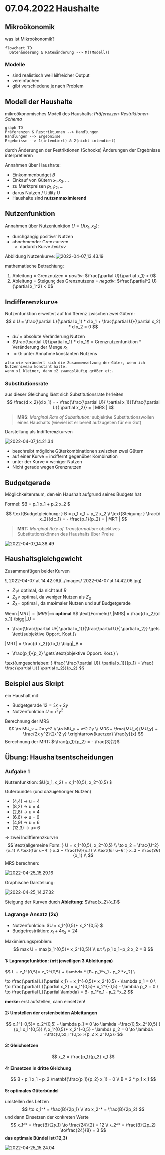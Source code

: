 
# 07.04.2022 Haushalte

##  Mikroökonomik
was ist Mikroökonomik?
```mermaid
flowchart TD
  Datenänderung & Ratenänderung --> M((Modell)) 
```
### Modelle
- sind realistisch weil hilfreicher Output
- vereinfachen
- gibt verschiedene je nach Problem

## Modell der Haushalte
mikroökonomisches Modell des Haushalts: *Präferenzen-Restriktionen-Schema*
```mermaid
graph TD
Präferenzen & Restriktionen --> Handlungen
Handlungen --> Ergebnisse
Ergebnisse --> 1(intendiert) & 2(nicht intendiert)
```
durch Änderungen der Restriktionen (Schocks) Änderungen der Ergebnisse interpretieren

Annahmen über Haushalte:
- Einkommenbudget *B*
- Einkauf von Gütern $x_{1}, x_{2},...$
- zu Marktpreisen $p_{1}, p_{2},...$
- darus Nutzen / Utility *U*
- Haushalte sind **nutzenmaximierend**



## Nutzenfunktion

Annahmen über Nutzenfunktion $U = U(x_1,x_2)$:

- durchgängig positiver Nutzen
- abnehmender Grenznutzen
    - dadurch Kurve *konkav*

Abbildung Nutzenkurve: ![2022-04-07_13.43.19](../images/2022-04-07_13.43.19.jpg)

mathematische Betrachtung:

1. Ableitung = Grenznutzen = *positiv*: $\frac{\partial U}{\partial x_1} > 0$
2. Ableitung = Steigung des Grenznutzens = *negativ*: $\frac{\partial^2 U}{\partial x_1^2} < 0$

## Indifferenzkurve

Nutzenfunktion erweitert auf Indifferenz zwischen zwei Gütern:
$$
d U = \frac{\partial U}{\partial x_1} * d x_1 + \frac{\partial U}{\partial x_2} * d x_2 = 0
$$

- $d U$ = absolute Veränderung Nutzen
- $\frac{\partial U}{\partial x_1} * d x_1$ = Grenznutzenfunktion * Veränderung der Menge $x_1$
- $=0$: unter Annahme konstanten Nutzens

```
also wie verändert sich die Zusammensetzung der Güter, wenn ich Nutzenniveau konstant halte. 
wenn x1 kleiner, dann x2 zwangsläufig größer etc.
```

### Substitutionsrate

aus dieser Gleichung lässt sich Substitutionsrate herleiten
$$
\frac{d x_2}{d x_1} = - \frac{\frac{\partial U}{ \partial x_1}}{\frac{\partial U}{ \partial x_2}} = | MRS |
$$

> **MRS**: *Marginal Rate of Substitution:* subjektive Substitutionswollen eines Haushalts (wieviel ist er bereit aufzugeben für ein Gut)

Darstellung als Indifferenzkurven

![2022-04-07_14.21.34](../images/2022-04-07_14.21.34.jpg)

- beschreibt mögliche Güterkombinationen zwischen zwei Gütern
- auf einer Kurve = indiffernt gegenüber Kombination
- unter der Kurve = weniger Nutzen 
- Nicht gerade wegen Grenznutzen



## Budgetgerade

Möglichkeitenraum, den ein Haushalt aufgrund seines Budgets hat

Formel: $B = p_1 x_1 + p_2 x_2 $


$$
\text{Budgetgleichung: } B = p_1 x_1 + p_2 x_2  \\
\text{Steigung: } \frac{d x_2}{d x_1} = - \frac{p_1}{p_2} = | MRT |
$$

> **MRT:** *Marginal Rate of Transformation:* objektives Substitutionskönnen des Haushalts über Preise

![2022-04-07_14.38.49](../images/2022-04-07_14.38.49.jpg)

## Haushaltsgleichgewicht

Zusammenfügen beider Kurven

![ 2022-04-07 at 14.42.06](../images/ 2022-04-07 at 14.42.06.jpg)

- $Z_1 \neq$  optimal, da nicht auf *B*
- $Z_2 \neq$ optimal, da weniger Nutzen als $Z_3$
- $Z_3 =$ optimal , da maximaler Nutzen und auf Budgetgerade

Wenn  $|MRT| = |MRS| \implies$ **optimal**
$$
\text{Formeln} \\
|MRS| = \frac{d x_2}{d x_1} \bigg|_U = 
- \frac{\frac{\partial U}{ \partial x_1}}{\frac{\partial U}{ \partial x_2}}  \gets  \text{subjektive Opport. Kost.}\\

|MRT| = \frac{d x_2}{d x_1} \bigg|_B =
- \frac{p_1}{p_2} 
\gets  \text{objektive Opport. Kost.} \\

\text{umgeschrieben: } 
\frac{ \frac{\partial U}{ \partial x_1}}{p_1} = 
\frac{ \frac{\partial U}{ \partial x_2}}{p_2}
$$

## Beispiel aus Skript

ein Haushalt mit

- Budgetgerade $12 = 3 x + 2y$
- Nutzenfunktion $U = x^2 y^2$

Berechnung der MRS
$$
\to MU_x = 2x y^2 \\
\to MU_y = x^2 2y \\
MRS = \frac{MU_x}{MU_y} = \frac{2x y^2}{2x^2 y} \xrightarrow{kuerzen} \frac{y}{x}
$$
Berechnung der MRT: $-\frac{p_1}{p_2} = - \frac{3}{2}$



## Übung: Haushaltsentscheidungen

### Aufgabe 1

Nutzenfunktion: $U(x_1, x_2) = x_1^{0,5}, x_2^{0,5} $

Güterbündel: (und dazugehöriger Nutzen)

- (4,4) -> u = 4
- (8,2) -> u = 4
- (2,8) -> u = 4
- (6,6) -> u = 6
- (4,9) -> u = 6
- (12,3) -> u= 6

=> zwei Indiffierenzkurven
$$
\text{allgemeine Form: } U = x_1^{0,5}, x_2^{0,5} \\
\to x_2 = \frac{U^2}{x_1} \\
\text{für u=4: } x_2 = \frac{16}{x_1} \\
\text{für u=6: } x_2 = \frac{36}{x_1} \\
$$
MRS berechnen: 

![2022-04-25_15.29.16](../images/2022-04-25_15.29.16.jpg)

Graphische Darstellung:

![2022-04-25_14.27.32](../images/2022-04-25_14.27.32.jpg)

Steigung der Kurven durch **Ableitung:** $\frac{x_2}{x_1}$



### Lagrange Ansatz (2c)

- Nutzenfunktion: $U = x_1^{0,5}* x_2^{0,5} $
- Budgetrestriktion:  $x_1 + 4x_2 = 24$

Maximierungsproblem:
$$
max U = max(x_1^{0,5}* x_2^{0,5}) \\
s.t \\
p_1 x_1+p_2 x_2 = B
$$

#### 1: Lagrangefunktion: (mit jeweiligen 3 Ableitungen)

$$
L = x_1^{0,5}* x_2^{0,5} + \lambda * [B- p_1*x_1 - p_2 *x_2] \\ 

\to \frac{\partial L}{\partial x_1} = 
x_1^{-0,5}* x_2^{0,5} - \lambda p_1 = 0
\\
\to \frac{\partial L}{\partial x_2} = 
x_1^{0,5}* x_2^{-0,5} - \lambda p_2 = 0 
\\
\to \frac{\partial L}{\partial \lambda} = B- p_1*x_1 - p_2 *x_2
$$

**merke:** erst aufstellen, dann einsetzen!

#### 2: Umstellen der ersten beiden Ableitungen

$$
x_1^{-0,5}* x_2^{0,5} - \lambda p_1 = 0  \to  \lambda =\frac{0,5x_2^{0,5} }{p_1 x_1^{0,5}} \\
x_1^{0,5}* x_2^{-0,5} - \lambda p_2 = 0  \to \lambda =\frac{0,5x_1^{0,5} }{p_2 x_2^{0,5}}
$$

#### 3: Gleichsetzen

$$
x_2 = \frac{p_1}{p_2} x_1
$$

#### 4: Einsetzen in dritte Gleichung

$$
B - p_1 x_1 - p_2 \mathbf{\frac{p_1}{p_2} x_1} = 0 \\
B = 2 * p_1 x_1
$$

#### 5: optimales Güterbündel

umstellen des Letzen
$$
\to x_1^* = \frac{B}{2p_1} \\
\to x_2^* = \frac{B}{2p_2}
$$
und dann Einsetzen der konkreten Werte
$$
x_1^* = \frac{B}{2p_1} \to \frac{24}{2} = 12 \\
x_2^* = \frac{B}{2p_2} \to\frac{24}{8} = 3
$$
**das optimale Bündel ist (12,3)**

![2022-04-25_15.24.04](../images/2022-04-25_15.24.04.jpg)
